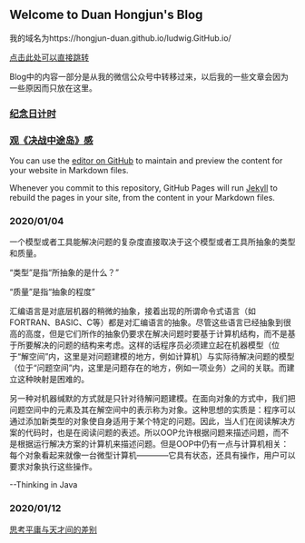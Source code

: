 ## Welcome to Duan Hongjun's Blog

我的域名为https://hongjun-duan.github.io/ludwig.GitHub.io/

[点击此处可以直接跳转](https://hongjun-duan.github.io/ludwig.GitHub.io/)

Blog中的内容一部分是从我的微信公众号中转移过来，以后我的一些文章会因为一些原因而只放在这里。

### [纪念日计时](/commemorationTime.html)

### [观《决战中途岛》感](/guanjuezhanzhongtudaogan.html)

You can use the [editor on GitHub](https://github.com/hongjun-duan/ludwig.GitHub.io/edit/master/README.md) to maintain and preview the content for your website in Markdown files.

Whenever you commit to this repository, GitHub Pages will run [Jekyll](https://jekyllrb.com/) to rebuild the pages in your site, from the content in your Markdown files.

### 2020/01/04
一个模型或者工具能解决问题的复杂度直接取决于这个模型或者工具所抽象的类型和质量。  

“类型”是指“所抽象的是什么？”  

“质量”是指“抽象的程度”  

汇编语言是对底层机器的稍微的抽象，接着出现的所谓命令式语言（如FORTRAN、BASIC、C等）都是对汇编语言的抽象。尽管这些语言已经抽象到很高的高度，但是它们所作的抽象仍要求在解决问题时要基于计算机结构，而不是基于所要解决的问题的结构来考虑。这样的话程序员必须建立起在机器模型（位于“解空间”内，这里是对问题建模的地方，例如计算机）与实际待解决问题的模型（位于“问题空间”内，这里是问题存在的地方，例如一项业务）之间的关联。而建立这种映射是困难的。  

另一种对机器缄默的方式就是只针对待解问题建模。在面向对象的方式中，我们把问题空间中的元素及其在解空间中的表示称为对象。这种思想的实质是：程序可以通过添加新类型的对象使自身适用于某个特定的问题。因此，当人们在阅读解决方案的代码时，也是在阅读问题的表述。所以OOP允许根据问题来描述问题，而不是根据运行解决方案的计算机来描述问题。但是OOP中仍有一点与计算机相关：每个对象看起来就像一台微型计算机————它具有状态，还具有操作，用户可以要求对象执行这些操作。

--Thinking in Java

### 2020/01/12
[思考平庸与天才间的差别](/2020_01_12.wd)
